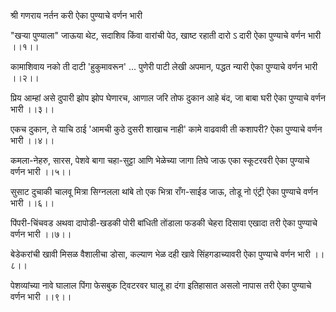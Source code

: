 
श्री गणराय नर्तन करी
ऐका पुण्याचे वर्णन भारी
 

"खऱ्या पुण्याला" जाऊया थेट,
सदाशिव किंवा वारांची पेठ,
खाष्ट रहाती दारो ऽ दारी
ऐका पुण्याचे वर्णन भारी ।।१।।


कामाशिवाय नको ती दाटी
'हुकुमावरून' ... पुणेरी पाटी 
लेखी अपमान, पद्धत न्यारी
ऐका पुण्याचे वर्णन भारी ।।२।।


प्रिय आम्हां असे दुपारी झोप
झोप घेणारच, आणाल जरि तोफ
दुकान आहे बंद, जा बाबा घरी
ऐका पुण्याचे वर्णन भारी ।।३।।


एकच दुकान, ते याचि ठाई
'आमची कुठे दुसरी शाखाच नाही'
कामे वाढवावी ती कशापरी?
ऐका पुण्याचे वर्णन भारी ।।४।।
 

कमला-नेहरु, सारस, पेशवे बागा
चहा-सुट्टा आणि भेळेच्या जागा
तिघे जाऊ एका स्कूटरवरी
ऐका पुण्याचे वर्णन भारी ।।५।।
 

सुसाट दुचाकी चालवू मित्रा
सिग्नलला थांबे तो एक भित्रा
राँग-साईड जाऊ, तोडू नो एंट्री
ऐका पुण्याचे वर्णन भारी ।।६।।


पिंपरी-चिंचवड अथवा दापोडी-खडकी
पोरी बांधिती तोंडाला फडकी
चेहरा दिसावा एखादा तरी
ऐका पुण्याचे वर्णन भारी ।।७।।
 

बेडेकरांची खावी मिसळ
वैशालीचा डोसा, कल्याण भेळ
दही खावे सिंहगडाच्यावरी
ऐका पुण्याचे वर्णन भारी ।।८।।
 

पेशव्यांच्या नावे घालाल पिंगा
फेसबुक ट्विटरवर घालू हा दंगा
इतिहासात असलो नापास तरी
ऐका पुण्याचे वर्णन भारी ।।९।।

